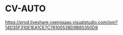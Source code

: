 # CV-AUTO
https://prod.liveshare.vsengsaas.visualstudio.com/join?14D35F310E1EA1CE7C7610053BD9B85350D9
